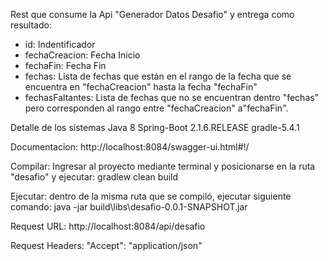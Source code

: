 Rest que consume la Api "Generador Datos Desafio" y entrega como resultado:

- id: Indentificador
- fechaCreacion: Fecha Inicio
- fechaFin: Fecha Fin
- fechas: Lista de fechas que están en el rango de la fecha que se encuentra en "fechaCreacion" 
hasta la fecha "fechaFin" 
- fechasFaltantes: Lista de fechas que no se encuentran dentro "fechas" pero corresponden al 
rango entre "fechaCreacion" a"fechaFin".

Detalle de los sistemas
Java 8 Spring-Boot 2.1.6.RELEASE gradle-5.4.1

Documentacion:
http://localhost:8084/swagger-ui.html#!/

Compilar:
Ingresar al proyecto mediante terminal y posicionarse en la ruta "desafio" y ejecutar:
gradlew clean build

Ejecutar:
dentro de la misma ruta que se compiló, ejecutar siguiente comando:
java -jar build\libs\desafio-0.0.1-SNAPSHOT.jar

Request URL:
http://localhost:8084/api/desafio

Request Headers:
 "Accept": "application/json"


